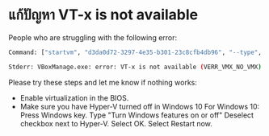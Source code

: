 # แก้ปัญหา VT-x is not available

People who are struggling with the following error:

```bash
Command: ["startvm", "d3da0d72-3297-4e35-b301-23c8cfb4db96", "--type", "headless "]

Stderr: VBoxManage.exe: error: VT-x is not available (VERR_VMX_NO_VMX) VBoxManage.exe: error: Details: code E_FAIL (0x80004005), component ConsoleWrap, interface IConsole
```

Please try these steps and let me know if nothing works:

- Enable virtualization in the BIOS.
- Make sure you have Hyper-V turned off in Windows 10 For Windows 10: Press Windows key. Type "Turn Windows features on or off" Deselect checkbox next to Hyper-V. Select OK. Select Restart now.
